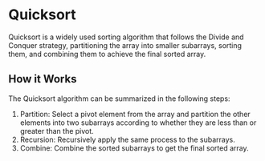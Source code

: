 # Quicksort

Quicksort is a widely used sorting algorithm that follows the Divide and Conquer strategy, partitioning the array into smaller subarrays, sorting them, and combining them to achieve the final sorted array.

## How it Works

The Quicksort algorithm can be summarized in the following steps:

1. Partition: Select a pivot element from the array and partition the other elements into two subarrays according to whether they are less than or greater than the pivot.
2. Recursion: Recursively apply the same process to the subarrays.
3. Combine: Combine the sorted subarrays to get the final sorted array.